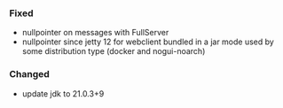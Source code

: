 ### Fixed
- nullpointer on messages with FullServer
- nullpointer since jetty 12 for webclient bundled in a jar mode used by some distribution type (docker and nogui-noarch) 

### Changed
- update jdk to 21.0.3+9
